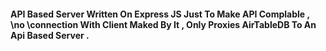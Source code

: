 #### API Based Server Written On Express JS Just To Make API Complable , \no \connection With Client Maked By It , Only Proxies AirTableDB To An Api Based Server .